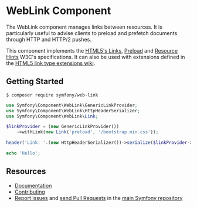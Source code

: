 WebLink Component
=================

The WebLink component manages links between resources. It is particularly
useful to advise clients to preload and prefetch documents through HTTP and
HTTP/2 pushes.

This component implements the [HTML5's
Links](https://www.w3.org/TR/html5/links.html),
[Preload](https://www.w3.org/TR/preload/) and [Resource
Hints](https://www.w3.org/TR/resource-hints/) W3C's specifications. It can also
be used with extensions defined in the [HTML5 link type extensions
wiki](http://microformats.org/wiki/existing-rel-values#HTML5_link_type_extensions).

Getting Started
---------------

```
$ composer require symfony/web-link
```

```php
use Symfony\Component\WebLink\GenericLinkProvider;
use Symfony\Component\WebLink\HttpHeaderSerializer;
use Symfony\Component\WebLink\Link;

$linkProvider = (new GenericLinkProvider())
    ->withLink(new Link('preload', '/bootstrap.min.css'));

header('Link: '.(new HttpHeaderSerializer())->serialize($linkProvider->getLinks()));

echo 'Hello';
```

Resources
---------

  * [Documentation](https://symfony.com/doc/current/web_link.html)
  * [Contributing](https://symfony.com/doc/current/contributing/index.html)
  * [Report issues](https://github.com/symfony/symfony/issues) and
    [send Pull Requests](https://github.com/symfony/symfony/pulls)
    in the [main Symfony repository](https://github.com/symfony/symfony)
